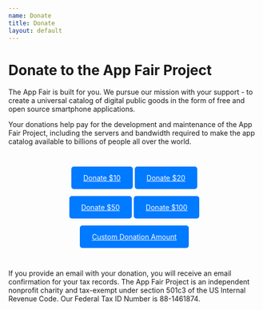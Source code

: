 ```yaml
---
name: Donate
title: Donate
layout: default
---
```


# Donate to the App Fair Project

The App Fair is built for you. We pursue our mission with your support - to create a universal catalog of digital public goods in the form of free and open source smartphone applications.

Your donations help pay for the development and maintenance of the App Fair Project, including the servers and bandwidth required to make the app catalog available to billions of people all over the world.

<div style="text-align: center; padding: 1em;">
<p style="padding: 1em;">
    <a href="https://donate.stripe.com/9AQ15Va3j0pD8q4eV0" style="padding: 1em; margin-left: auto; margin-right: auto; -webkit-appearance: none; appearance: none; background-color: #007aff; border: none; border-radius: 5px; padding: 14px 24px; color: white; cursor: pointer;">Donate $10</a>
    <a href="https://donate.stripe.com/bIY8yna3j1tH35K5kk" style="padding: 1em; margin-left: auto; margin-right: auto; -webkit-appearance: none; appearance: none; background-color: #007aff; border: none; border-radius: 5px; padding: 14px 24px; color: white; cursor: pointer;">Donate $20</a>
</p>
<p style="padding: 1em;">
    <a href="https://donate.stripe.com/8wM29ZgrHgoBgWAbIJ" style="padding: 1em; margin-left: auto; margin-right: auto; -webkit-appearance: none; appearance: none; background-color: #007aff; border: none; border-radius: 5px; padding: 14px 24px; color: white; cursor: pointer;">Donate $50</a>
    <a href="https://donate.stripe.com/8wMeWL0sJa0ddKo28a" style="padding: 1em; margin-left: auto; margin-right: auto; -webkit-appearance: none; appearance: none; background-color: #007aff; border: none; border-radius: 5px; padding: 14px 24px; color: white; cursor: pointer;">Donate $100</a>
</p>
<p style="padding: 1em;">
    <a href="https://donate.stripe.com/3cs3e34IZ3BPfSwaEJ" style="padding: 1em; margin-left: auto; margin-right: auto; -webkit-appearance: none; appearance: none; background-color: #007aff; border: none; border-radius: 5px; padding: 14px 24px; color: white; cursor: pointer;">Custom Donation Amount</a>
</p>

</div>

If you provide an email with your donation, you will receive an email confirmation for your tax records. The App Fair Project is an independent nonprofit charity and tax-exempt under section 501c3 of the US Internal Revenue Code. Our Federal Tax ID Number is 88-1461874.


